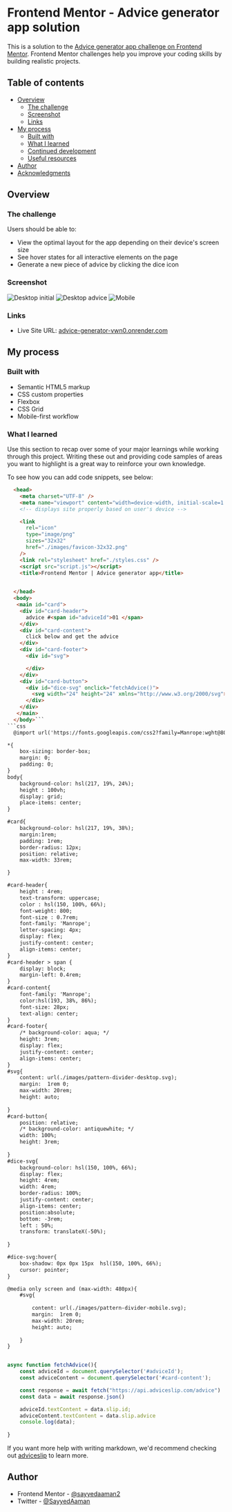 # Frontend Mentor - Advice generator app solution

This is a solution to the [Advice generator app challenge on Frontend Mentor](https://www.frontendmentor.io/challenges/advice-generator-app-QdUG-13db). Frontend Mentor challenges help you improve your coding skills by building realistic projects.

## Table of contents

- [Overview](#overview)
  - [The challenge](#the-challenge)
  - [Screenshot](#screenshot)
  - [Links](#links)
- [My process](#my-process)
  - [Built with](#built-with)
  - [What I learned](#what-i-learned)
  - [Continued development](#continued-development)
  - [Useful resources](#useful-resources)
- [Author](#author)
- [Acknowledgments](#acknowledgments)


## Overview

### The challenge

Users should be able to:

- View the optimal layout for the app depending on their device's screen size
- See hover states for all interactive elements on the page
- Generate a new piece of advice by clicking the dice icon

### Screenshot

![Desktop initial](./screenshot/desktop.png)
![Desktop advice](./screenshot/desktop1.png)
![Mobile](./screenshot/mobile.png)



### Links

- Live Site URL: [advice-generator-vwn0.onrender.com](https://advice-generator-vwn0.onrender.com)

## My process

### Built with

- Semantic HTML5 markup
- CSS custom properties
- Flexbox
- CSS Grid
- Mobile-first workflow

### What I learned

Use this section to recap over some of your major learnings while working through this project. Writing these out and providing code samples of areas you want to highlight is a great way to reinforce your own knowledge.

To see how you can add code snippets, see below:

```html
  <head>
    <meta charset="UTF-8" />
    <meta name="viewport" content="width=device-width, initial-scale=1.0" />
    <!-- displays site properly based on user's device -->

    <link
      rel="icon"
      type="image/png"
      sizes="32x32"
      href="./images/favicon-32x32.png"
    />
    <link rel="stylesheet" href="./styles.css" />
    <script src="script.js"></script>
    <title>Frontend Mentor | Advice generator app</title>

  
  </head>
  <body>
   <main id="card">
    <div id="card-header">
      advice #<span id="adviceId">01 </span>
    </div>
    <div id="card-content">
      click below and get the advice
    </div>
    <div id="card-footer">
      <div id="svg">

      </div>
    </div>
    <div id="card-button">
      <div id="dice-svg" onclick="fetchAdvice()">
        <svg width="24" height="24" xmlns="http://www.w3.org/2000/svg"><path d="M20 0H4a4.005 4.005 0 0 0-4 4v16a4.005 4.005 0 0 0 4 4h16a4.005 4.005 0 0 0 4-4V4a4.005 4.005 0 0 0-4-4ZM7.5 18a1.5 1.5 0 1 1 0-3 1.5 1.5 0 0 1 0 3Zm0-9a1.5 1.5 0 1 1 0-3 1.5 1.5 0 0 1 0 3Zm4.5 4.5a1.5 1.5 0 1 1 0-3 1.5 1.5 0 0 1 0 3Zm4.5 4.5a1.5 1.5 0 1 1 0-3 1.5 1.5 0 0 1 0 3Zm0-9a1.5 1.5 0 1 1 0-3 1.5 1.5 0 0 1 0 3Z" fill="#202733"/></svg>
      </div>
    </div>
   </main>
  </body>```
```css
  @import url('https://fonts.googleapis.com/css2?family=Manrope:wght@800&display=swap');

*{
    box-sizing: border-box;
    margin: 0;
    padding: 0;
}
body{
    background-color: hsl(217, 19%, 24%);
    height : 100vh;
    display: grid;
    place-items: center;
}

#card{
    background-color: hsl(217, 19%, 38%);
    margin:1rem;
    padding: 1rem;
    border-radius: 12px;
    position: relative;
    max-width: 33rem;

}

#card-header{
    height : 4rem;
    text-transform: uppercase;
    color : hsl(150, 100%, 66%);
    font-weight: 800;
    font-size : 0.7rem;
    font-family: 'Manrope';
    letter-spacing: 4px;
    display: flex;
    justify-content: center;
    align-items: center;
}
#card-header > span {
    display: block;
    margin-left: 0.4rem;
}
#card-content{
    font-family: 'Manrope';
    color:hsl(193, 38%, 86%);
    font-size: 28px;
    text-align: center;
}
#card-footer{
    /* background-color: aqua; */
    height: 3rem;
    display: flex;
    justify-content: center;
    align-items: center;
}
#svg{
    content: url(./images/pattern-divider-desktop.svg);
    margin:  1rem 0;
    max-width: 20rem;
    height: auto;
    
}
#card-button{
    position: relative;
    /* background-color: antiquewhite; */
    width: 100%;
    height: 3rem;
    
}
#dice-svg{
    background-color: hsl(150, 100%, 66%);
    display: flex;
    height: 4rem;
    width: 4rem;
    border-radius: 100%;
    justify-content: center;
    align-items: center;
    position:absolute;
    bottom: -3rem;
    left : 50%;
    transform: translateX(-50%);
    
}

#dice-svg:hover{
    box-shadow: 0px 0px 15px  hsl(150, 100%, 66%);
    cursor: pointer;
}

@media only screen and (max-width: 480px){
    #svg{
        
        content: url(./images/pattern-divider-mobile.svg);
        margin:  1rem 0;
        max-width: 20rem;
        height: auto;
        
    }
}
```
```js

async function fetchAdvice(){
    const adviceId = document.querySelector('#adviceId');
    const adviceContent = document.querySelector('#card-content');

    const response = await fetch("https://api.adviceslip.com/advice")
    const data = await response.json()

    adviceId.textContent = data.slip.id;
    adviceContent.textContent = data.slip.advice
    console.log(data);
    
}
```

If you want more help with writing markdown, we'd recommend checking out [adviceslip](https://api.adviceslip.com/) to learn more.




## Author

- Frontend Mentor - [@sayyedaaman2](https://www.frontendmentor.io/profile/sayyedaaman2)
- Twitter - [@SayyedAaman](https://www.twitter.com/SayyedAaman)


